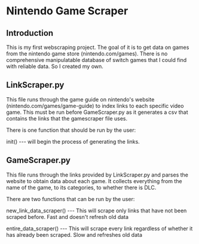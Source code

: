 # Nintendo Game Scraper

## Introduction
This is my first webscraping project. The goal of it is to get data on games from the nintendo game store (nintendo.com/games). There is no comprehensive manipulatable database of switch games that I could find with reliable data. So I created my own.

## LinkScraper.py
This file runs through the game guide on nintendo's website (nintendo.com/games/game-guide) to index links to each specific video game. This must be run before GameScraper.py as it generates a csv that contains the links that the gamescraper file uses.

There is one function that should be run by the user:

init() --- will begin the process of generating the links.

## GameScraper.py
This file runs through the links provided by LinkScraper.py and parses the website to obtain data about each game. It collects everything from the name of the game, to its categories, to whether there is DLC.

There are two functions that can be run by the user:

new_link_data_scraper() --- This will scrape only links that have not been scraped before. Fast and doesn't refresh old data

entire_data_scraper() --- This will scrape every link regardless of whether it has already been scraped. Slow and refreshes old data
